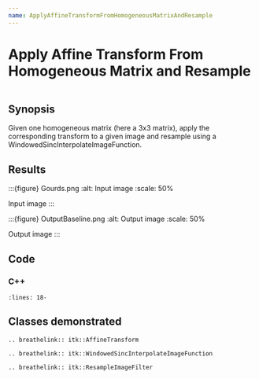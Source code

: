 ```yaml
---
name: ApplyAffineTransformFromHomogeneousMatrixAndResample
---
```


# Apply Affine Transform From Homogeneous Matrix and Resample

```{index} single: AffineTransform single: WindowedSincInterpolateImageFunction single: ResampleImageFilter
```

## Synopsis

Given one homogeneous matrix (here a 3x3 matrix), apply the corresponding
transform to a given image and resample using a
WindowedSincInterpolateImageFunction.

## Results

:::{figure} Gourds.png
:alt: Input image
:scale: 50%

Input image
:::

:::{figure} OutputBaseline.png
:alt: Output image
:scale: 50%

Output image
:::

## Code

### C++

```{literalinclude} Code.cxx
:lines: 18-
```

## Classes demonstrated

```{eval-rst}
.. breathelink:: itk::AffineTransform
```

```{eval-rst}
.. breathelink:: itk::WindowedSincInterpolateImageFunction
```

```{eval-rst}
.. breathelink:: itk::ResampleImageFilter
```
